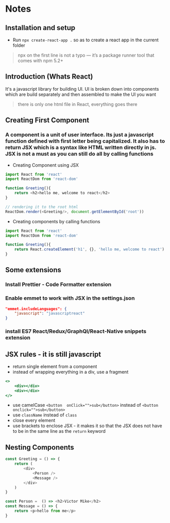 # Notes
## Installation and setup
- Run `npx create-react-app .` so as to create a react app in the current folder
> npx on the first line is not a typo — it’s a package runner tool that comes with npm 5.2+

## Introduction (Whats React)
It's a javascript library for building UI. UI is broken down into components which are build separately and then assembled to make the UI you want

> there is only one html file in React, everything goes there

## Creating First Component
### A component is a unit of user interface. Its just a javascript function defined with first letter being capitalized. It also has to return JSX which is a syntax like HTML written directly in js. JSX is not a must as you can still do all by calling functions

- Creating Component using JSX
```js
import React from 'react'
import ReactDom from 'react-dom'

function Greeting(){
    return <h2>hello me, welcome to react</h2>
}

// rendering it to the root html
ReactDom.render(<Greeting/>, document.getElementById('root'))
```

- Creating components by calling functions
```js
import React from 'react'
import ReactDom from 'react-dom'

function Greeting(){
    return React.createElement('h1', {}, 'hello me, welcome to react')
}
```

## Some extensions
### Install Prettier - Code Formatter extension

### Enable emmet to work with JSX in the settings.json
```json
"emmet.includeLanguages": {
    "javascript": "javascriptreact"
}
```
### install ES7 React/Redux/GraphQl/React-Native snippets extension

## JSX rules - it is still javascript 
- return single element from a component
- instead of wrapping everything in a div, use a fragment
```jsx
<>
    <div></div>
    <div></div>
</>
```
- use camelCase
`<button  onClick="">sub</button>`
instead of
`<button  onclick="">sub</button>`
- use `className` instead of `class`
- close every element
- use brackets to enclose JSX - it makes it so that the JSX does not have to be in the same line as the `return` keyword

## Nesting Components
```js
const Greeting = () => {
    return (
        <div>
            <Person />
            <Message />
        </div>
    )
}

const Person =  () => <h2>Victor Mike</h2>
const Message = () => {
    return <p>hello from me</p>
}
```
